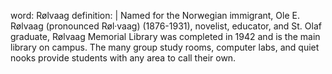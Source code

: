 word: Rølvaag
definition: |
  Named for the Norwegian immigrant, Ole E. Rølvaag (pronounced Røl·vaag) (1876-1931), novelist, educator, and St. Olaf graduate, Rølvaag Memorial Library was completed in 1942 and is the main library on campus. The many group study rooms, computer labs, and quiet nooks provide students with any area to call their own.
